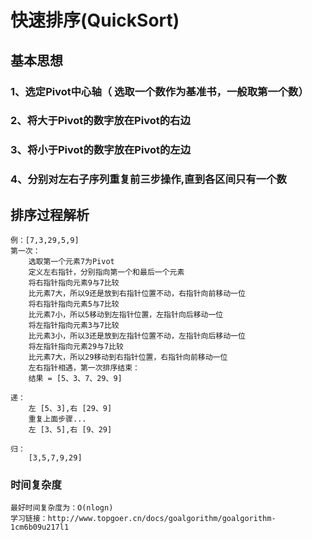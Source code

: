 # 快速排序(QuickSort)

## 基本思想
### 1、选定Pivot中心轴（ 选取一个数作为基准书，一般取第一个数）
### 2、将大于Pivot的数字放在Pivot的右边
### 3、将小于Pivot的数字放在Pivot的左边
### 4、分别对左右子序列重复前三步操作,直到各区间只有一个数

## 排序过程解析
    例：[7,3,29,5,9]
    第一次：
        选取第一个元素7为Pivot
        定义左右指针，分别指向第一个和最后一个元素
        将右指针指向元素9与7比较
        比元素7大，所以9还是放到右指针位置不动，右指针向前移动一位
        将右指针指向元素5与7比较
        比元素7小，所以5移动到左指针位置，左指针向后移动一位
        将左指针指向元素3与7比较
        比元素3小，所以3还是放到左指针位置不动，左指针向后移动一位
        将左指针指向元素29与7比较
        比元素7大，所以29移动到右指针位置，右指针向前移动一位
        左右指针相遇，第一次排序结束：
        结果 = [5、3、7、29、9]
        
    递：
        左 [5、3],右 [29、9]
        重复上面步骤...
        左 [3、5],右 [9、29]

    归：
        [3,5,7,9,29]

### 时间复杂度
    最好时间复杂度为：O(nlogn)
    学习链接：http://www.topgoer.cn/docs/goalgorithm/goalgorithm-1cm6b09u217l1